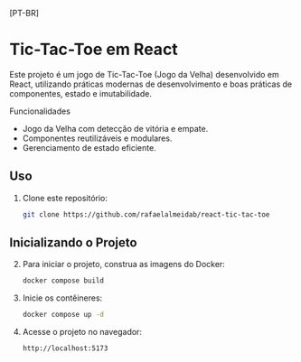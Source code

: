 [PT-BR] 
# Tic-Tac-Toe em React
Este projeto é um jogo de Tic-Tac-Toe (Jogo da Velha) desenvolvido em React, utilizando práticas modernas de desenvolvimento e boas práticas de componentes, estado e imutabilidade.

Funcionalidades
 - Jogo da Velha com detecção de vitória e empate.
 - Componentes reutilizáveis e modulares.
 - Gerenciamento de estado eficiente.

## Uso

1. Clone este repositório:

   ```bash
   git clone https://github.com/rafaelalmeidab/react-tic-tac-toe

## Inicializando o Projeto

2. Para iniciar o projeto, construa as imagens do Docker:

   ```bash
   docker compose build

3. Inicie os contêineres:

   ```bash
   docker compose up -d

4. Acesse o projeto no navegador:

   ```bash
   http://localhost:5173
